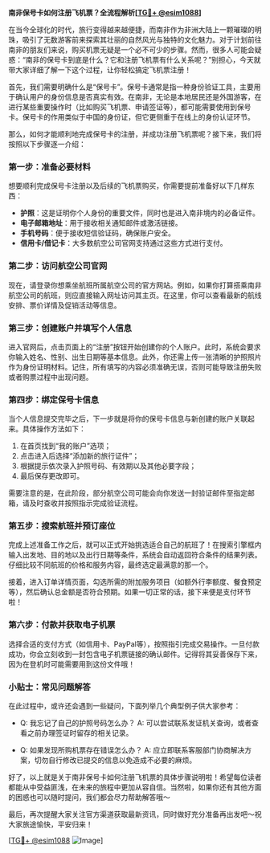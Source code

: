 **南非保号卡如何注册飞机票？全流程解析[[TG💪+ @esim1088](https://t.me/s/esim1088)]**

在当今全球化的时代，旅行变得越来越便捷，而南非作为非洲大陆上一颗璀璨的明珠，吸引了无数游客前来探索其壮丽的自然风光与独特的文化魅力。对于计划前往南非的朋友们来说，购买机票无疑是一个必不可少的步骤。然而，很多人可能会疑惑：“南非的保号卡到底是什么？它和注册飞机票有什么关系呢？”别担心，今天就带大家详细了解一下这个过程，让你轻松搞定飞机票注册！

首先，我们需要明确什么是“保号卡”。保号卡通常是指一种身份验证工具，主要用于确认用户的身份信息是否真实有效。在南非，无论是本地居民还是外国游客，在进行某些重要操作时（比如购买飞机票、申请签证等），都可能需要使用到保号卡。保号卡的作用类似于中国的身份证，但它更侧重于在线上的身份认证环节。

那么，如何才能顺利地完成保号卡的注册，并成功注册飞机票呢？接下来，我们将按照以下步骤逐一介绍：

### 第一步：准备必要材料

想要顺利完成保号卡注册以及后续的飞机票购买，你需要提前准备好以下几样东西：
- **护照**：这是证明你个人身份的重要文件，同时也是进入南非境内的必备证件。
- **电子邮箱地址**：用于接收相关通知邮件或激活链接。
- **手机号码**：便于接收短信验证码，确保账户安全。
- **信用卡/借记卡**：大多数航空公司官网支持通过这些方式进行支付。

### 第二步：访问航空公司官网

现在，请登录你想乘坐航班所属航空公司的官方网站。例如，如果你打算搭乘南非航空公司的航班，则应直接输入网址访问其主页。在这里，你可以查看最新的航线安排、票价详情及促销活动等信息。

### 第三步：创建账户并填写个人信息

进入官网后，点击页面上的“注册”按钮开始创建你的个人账户。此时，系统会要求你输入姓名、性别、出生日期等基本信息。此外，你还需上传一张清晰的护照照片作为身份证明材料。记住，所有填写的内容必须准确无误，否则可能导致注册失败或者购票过程中出现问题。

### 第四步：绑定保号卡信息

当个人信息提交完毕之后，下一步就是将你的保号卡信息与新创建的账户关联起来。具体操作方法如下：
1. 在首页找到“我的账户”选项；
2. 点击进入后选择“添加新的旅行证件”；
3. 根据提示依次录入护照号码、有效期以及其他必要字段；
4. 最后保存更改即可。

需要注意的是，在此阶段，部分航空公司可能会向你发送一封验证邮件至指定邮箱，请及时查收并按照指示完成验证流程。

### 第五步：搜索航班并预订座位

完成上述准备工作之后，就可以正式开始挑选适合自己的航班了！在搜索引擎框内输入出发地、目的地以及出行日期等条件，系统会自动返回符合条件的结果列表。仔细比较不同航班的价格和服务内容，最终选定最满意的那一个。

接着，进入订单详情页面，勾选所需的附加服务项目（如额外行李额度、餐食预定等），然后确认总金额是否符合预期。如果一切正常的话，接下来便是支付环节啦！

### 第六步：付款并获取电子机票

选择合适的支付方式（如信用卡、PayPal等），按照指引完成交易操作。一旦付款成功，你会立刻收到一封包含电子机票链接的确认邮件。记得将其妥善保存下来，因为在登机时可能需要用到这份文件哦！

### 小贴士：常见问题解答

在此过程中，或许还会遇到一些疑问，下面列举几个典型例子供大家参考：
- Q: 我忘记了自己的护照号码怎么办？
  A: 可以尝试联系发证机关查询，或者查看之前办理签证时留存的相关记录。
  
- Q: 如果发现所购机票存在错误怎么办？
  A: 应立即联系客服部门协商解决方案，切勿自行修改已提交的信息以免造成不必要的麻烦。

好了，以上就是关于南非保号卡如何注册飞机票的具体步骤说明啦！希望每位读者都能从中受益匪浅，在未来的旅程中更加从容自信。当然啦，如果你还有其他方面的困惑也可以随时提问，我们都会尽力帮助解答哦～

最后，再次提醒大家关注官方渠道获取最新资讯，同时做好充分准备再出发吧～祝大家旅途愉快，平安归来！

[[TG💪+ @esim1088](https://t.me/s/esim1088) ![Image](https://i.postimg.cc/4NQfJmqS/Snipaste-2025-05-13-00-14-12.png)]
